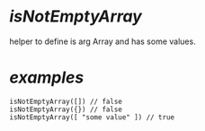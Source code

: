 # *isNotEmptyArray*
helper to define is arg Array and has some values.

# *examples*

```
isNotEmptyArray([]) // false
isNotEmptyArray({}) // false   
isNotEmptyArray([ "some value" ]) // true

```
